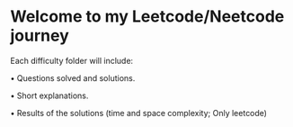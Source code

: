 # Welcome to my Leetcode/Neetcode journey
Each difficulty folder will include:

• Questions solved and solutions.

• Short explanations.

• Results of the solutions (time and space complexity; Only leetcode)
